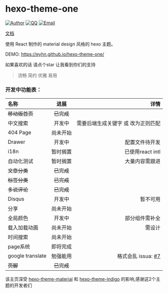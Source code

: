 # hexo-theme-one

[![Author](https://img.shields.io/badge/author-EYHN-blue.svg?style=flat-square)](https://delusion.coding.me)
[![QQ](https://img.shields.io/badge/QQ-1106996185-blue.svg?style=flat-square)](http://wpa.qq.com/msgrd?v=3&uin=&site=qq&menu=yes)
[![Email](https://img.shields.io/badge/Emali%20me-cneyhn@gmail.com-green.svg?style=flat-square)]()

[文档](./docs/README.md)

使用 React 制作的 material design 风格的 hexo 主题。

DEMO: https://eyhn.github.io/hexo-theme-one/

如果喜欢的话 请点个star 让我看到你们的支持

> 流畅 简约 优雅 易用

### 开发中功能表：

| 名称          |           进展         |      详情       |
|:------------- |:--------------:| -------------------:|
| ~~移动版首页~~ | ~~已完成~~ |  | 
| 中文搜索 | 开发中 | 需要后端生成关键字 或 改为正则匹配 | 
| 404 Page | 尚未开始 |  |
| Drawer | 开发中 | 配置文件待开发|
| i18n | 暂时搁置 | 已使用react intl |
| 自动化测试 | 暂时搁置 | 大量内容需跟进 |
| ~~文章分类~~ | ~~已完成~~ |  |
| ~~标签分类~~ | ~~已完成~~ |  |
| ~~多说评论~~ | ~~已完成~~ |  |
| Disqus | 开发中 | 暂不可用 |
| 分享 | 尚未开始 ||
| 全局颜色 | 开发中 | 部分组件需补全 |
| 载入加载动画 | 尚未开始 | 需设计 |
| 时间搜索 | 尚未开始 | |
| page系统 | 即将完成 | |
| google translate | 勉强能用 | 格式会乱 issua: [#7](https://github.com/EYHN/hexo-theme-one/issues/7) |
| ~~页脚~~ | ~~已完成~~ | |

该主页深受 [hexo-theme-material](https://github.com/viosey/hexo-theme-material) 和 [hexo-theme-indigo](https://github.com/yscoder/hexo-theme-indigo) 的影响,感谢这2个主题的开发者们
